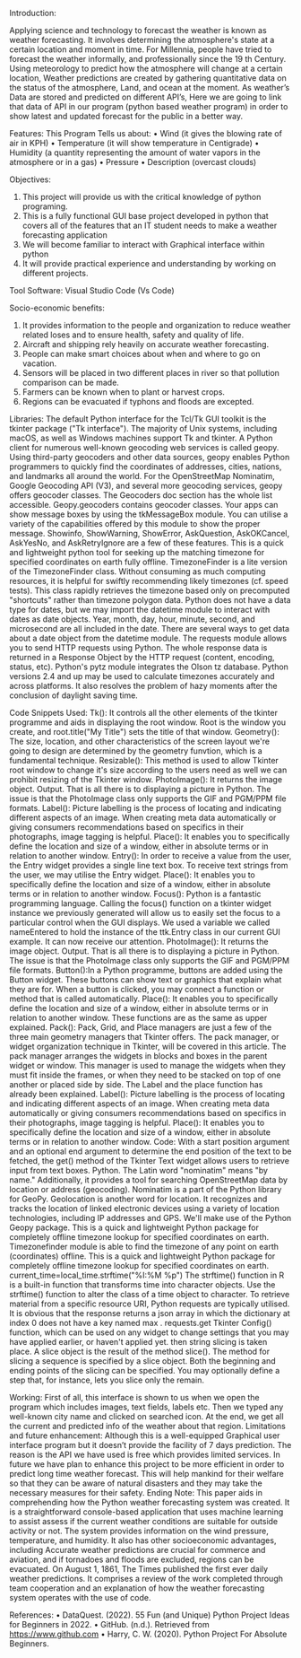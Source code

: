 Introduction:
 
Applying science and technology to forecast the weather is known as weather 
forecasting. It involves determining the atmosphere's state at a certain location and moment in 
time. For Millennia, people have tried to forecast the weather informally, and professionally 
since the 19
th Century. Using meteorology to predict how the atmosphere will change at a certain 
location, Weather predictions are created by gathering quantitative data on the status of the 
atmosphere, Land, and ocean at the moment.
As weather’s Data are stored and predicted on different API’s, Here we are going to link 
that data of API in our program (python based weather program) in order to show latest and 
updated forecast for the public in a better way. 

Features:
This Program Tells us about:
• Wind (it gives the blowing rate of air in KPH)
• Temperature (it will show temperature in Centigrade)
• Humidity (a quantity representing the amount of water vapors in the atmosphere or in a 
gas)
• Pressure
• Description (overcast clouds)

Objectives:
1. This project will provide us with the critical knowledge of python programing.
2. This is a fully functional GUI base project developed in python that covers all of the 
features that an IT student needs to make a weather forecasting application
3. We will become familiar to interact with Graphical interface within python
4. It will provide practical experience and understanding by working on different projects.

Tool Software:
Visual Studio Code (Vs Code)

Socio-economic benefits:
1. It provides information to the people and organization to reduce weather related loses and 
to ensure health, safety and quality of life.
2. Aircraft and shipping rely heavily on accurate weather forecasting.
3. People can make smart choices about when and where to go on vacation.
4. Sensors will be placed in two different places in river so that pollution comparison can be 
made.
5. Farmers can be known when to plant or harvest crops.
6. Regions can be evacuated if typhons and floods are excepted.

Libraries:
The default Python interface for the Tcl/Tk GUI toolkit is the tkinter package ("Tk interface"). 
The majority of Unix systems, including macOS, as well as Windows machines support Tk and 
tkinter.
A Python client for numerous well-known geocoding web services is called geopy.
Using third-party geocoders and other data sources, geopy enables Python programmers to 
quickly find the coordinates of addresses, cities, nations, and landmarks all around the world.
For the OpenStreetMap Nominatim, Google Geocoding API (V3), and several more geocoding 
services, geopy offers geocoder classes. The Geocoders doc section has the whole list accessible. 
Geopy.geocoders contains geocoder classes.
Your apps can show message boxes by using the tkMessageBox module. You can utilise a 
variety of the capabilities offered by this module to show the proper message.
Showinfo, ShowWarning, ShowError, AskQuestion, AskOKCancel, AskYesNo, and 
AskRetryIgnore are a few of these features.
This is a quick and lightweight python tool for seeking up the matching timezone for specified 
coordinates on earth fully offline.
TimezoneFinder is a lite version of the TimezoneFinder class. Without consuming as much 
computing resources, it is helpful for swiftly recommending likely timezones (cf. speed tests). 
This class rapidly retrieves the timezone based only on precomputed "shortcuts" rather than 
timezone polygon data.
Python does not have a data type for dates, but we may import the datetime module to interact 
with dates as date objects. Year, month, day, hour, minute, second, and microsecond are all 
included in the date.
There are several ways to get data about a date object from the datetime module.
The requests module allows you to send HTTP requests using Python.
The whole response data is returned in a Response Object by the HTTP request (content, 
encoding, status, etc).
Python's pytz module integrates the Olson tz database. Python versions 2.4 and up may be used 
to calculate timezones accurately and across platforms. It also resolves the problem of hazy 
moments after the conclusion of daylight saving time.

Code Snippets Used:
Tk(): It controls all the other elements of the tkinter programme and aids in displaying the root 
window.
Root is the window you create, and root.title("My Title") sets the title of that window.
Geometry(): The size, location, and other characteristics of the screen layout we're going to 
design are determined by the geometry funvtion, which is a fundamental technique.
Resizable(): This method is used to allow Tkinter root window to change it's size according to 
the users need as well we can prohibit resizing of the Tkinter window.
PhotoImage(): It returns the image object. Output. That is all there is to displaying a picture in 
Python. The issue is that the PhotoImage class only supports the GIF and PGM/PPM file 
formats.
Label(): Picture labelling is the process of locating and indicating different aspects of an image. 
When creating meta data automatically or giving consumers recommendations based on specifics 
in their photographs, image tagging is helpful.
Place(): It enables you to specifically define the location and size of a window, either in absolute 
terms or in relation to another window.
Entry(): In order to receive a value from the user, the Entry widget provides a single line text 
box. To receive text strings from the user, we may utilise the Entry widget.
Place(): It enables you to specifically define the location and size of a window, either in absolute 
terms or in relation to another window.
Focus(): Python is a fantastic programming language. Calling the focus() function on a tkinter
widget instance we previously generated will allow us to easily set the focus to a particular 
control when the GUI displays. We used a variable we called nameEntered to hold the instance 
of the ttk.Entry class in our current GUI example. It can now receive our attention.
PhotoImage(): It returns the image object. Output. That is all there is to displaying a picture in 
Python. The issue is that the PhotoImage class only supports the GIF and PGM/PPM file 
formats.
Button():In a Python programme, buttons are added using the Button widget. These buttons can 
show text or graphics that explain what they are for. When a button is clicked, you may connect 
a function or method that is called automatically.
Place(): It enables you to specifically define the location and size of a window, either in absolute 
terms or in relation to another window.
These functions are as the same as upper explained.
Pack(): Pack, Grid, and Place managers are just a few of the three main geometry managers that 
Tkinter offers. The pack manager, or widget organization technique in Tkinter, will be covered 
in this article. The pack manager arranges the widgets in blocks and boxes in the parent widget 
or window. This manager is used to manage the widgets when they must fit inside the frames, or 
when they need to be stacked on top of one another or placed side by side.
The Label and the place function has already been explained.
Label(): Picture labelling is the process of locating and indicating different aspects of an image. 
When creating meta data automatically or giving consumers recommendations based on specifics 
in their photographs, image tagging is helpful.
Place(): It enables you to specifically define the location and size of a window, 
either in absolute terms or in relation to another window.
Code:
With a start position argument and an optional end argument to determine the end position of the 
text to be fetched, the get() method of the Tkinter Text widget allows users to retrieve input from 
text boxes. Python.
The Latin word "nominatim" means "by name." Additionally, it provides a tool for searching 
OpenStreetMap data by location or address (geocoding). Nominatim is a part of the Python 
library for GeoPy.
Geolocation is another word for location. It recognizes and tracks the location of linked 
electronic devices using a variety of location technologies, including IP addresses and GPS. 
We'll make use of the Python Geopy package.
This is a quick and lightweight Python package for completely offline timezone lookup for 
specified coordinates on earth.
Timezonefinder module is able to find the timezone of any point on earth (coordinates) offline.
This is a quick and lightweight Python package for completely offline timezone lookup for 
specified coordinates on earth.
current_time=local_time.strftime("%I:%M %p")
The strftime() function in R is a built-in function that transforms time into character objects. Use 
the strftime() function to alter the class of a time object to character.
To retrieve material from a specific resource URI, Python requests are typically utilised.
It is obvious that the response returns a json array in which the dictionary at index 0 does not 
have a key named max . requests.get
Tkinter Config() function, which can be used on any widget to change settings that you may 
have applied earlier, or haven't applied yet.
then string slicing is taken place. A slice object is the result of the method slice(). The method 
for slicing a sequence is specified by a slice object. Both the beginning and ending points of the 
slicing can be specified. You may optionally define a step that, for instance, lets you slice only 
the remain. 

Working:
First of all, this interface is shown to us when we open the program which includes 
images, text fields, labels etc.
Then we typed any well-known city name and clicked on searched icon.
At the end, we get all the current and predicted info of the weather about that region.
Limitations and future enhancement:
Although this is a well-equipped Graphical user interface program but it doesn’t provide 
the facility of 7 days prediction. The reason is the API we have used is free which provides 
limited services. In future we have plan to enhance this project to be more efficient in order to 
predict long time weather forecast. This will help mankind for their welfare so that they can be 
aware of natural disasters and they may take the necessary measures for their safety.
Ending Note:
This paper aids in comprehending how the Python weather forecasting system was created. It is a 
straightforward console-based application that uses machine learning to assist assess if the 
current weather conditions are suitable for outside activity or not. The system provides 
information on the wind pressure, temperature, and humidity. It also has other socioeconomic 
advantages, including Accurate weather predictions are crucial for commerce and aviation, and if 
tornadoes and floods are excluded, regions can be evacuated. On August 1, 1861, The Times 
published the first ever daily weather predictions. It comprises a review of the work completed 
through team cooperation and an explanation of how the weather forecasting system operates 
with the use of code.

References: 
• DataQuest. (2022). 55 Fun (and Unique) Python Project Ideas for Beginners in 2022.
• GitHub. (n.d.). Retrieved from https://www.github.com
• Harry, C. W. (2020). Python Project For Absolute Beginners.
